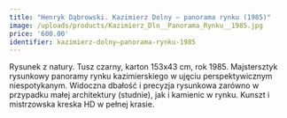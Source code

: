 ```yaml
---
title: "Henryk Dąbrowski. Kazimierz Dolny – panorama rynku (1985)"
image: /uploads/products/Kazimierz_Dln__Panorama_Rynku__1985.jpg
price: '600.00'
identifier: kazimierz-dolny–panorama-rynku-1985
---
```


Rysunek z natury. Tusz czarny, karton 153x43 cm, rok 1985. Majstersztyk rysunkowy panoramy rynku kazimierskiego w ujęciu perspektywicznym niespotykanym. Widoczna dbałość i precyzja rysunkowa zarówno w przypadku małej architektury (studnie), jak i kamienic w rynku. Kunszt i mistrzowska kreska HD w pełnej krasie.